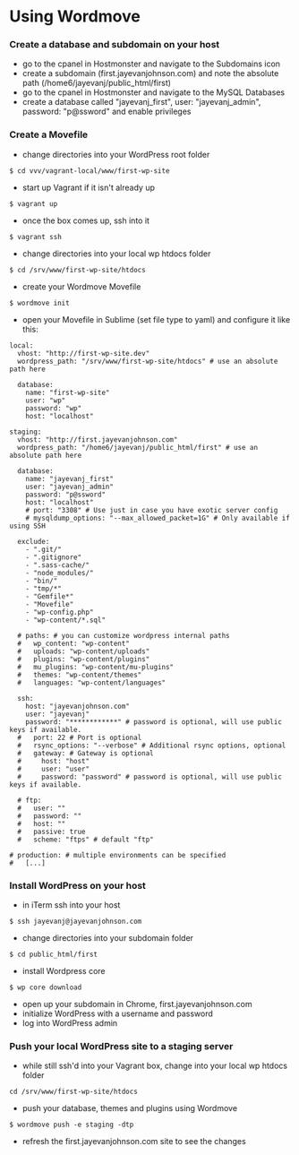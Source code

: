 # Using Wordmove

### Create a database and subdomain on your host
* go to the cpanel in Hostmonster and navigate to the Subdomains icon
* create a subdomain (first.jayevanjohnson.com) and note the absolute path (/home6/jayevanj/public_html/first)
* go to the cpanel in Hostmonster and navigate to the MySQL Databases
* create a database called "jayevanj_first", user: "jayevanj_admin", password: "p@ssword" and enable privileges

### Create a Movefile
* change directories into your WordPress root folder
```
$ cd vvv/vagrant-local/www/first-wp-site
```
* start up Vagrant if it isn't already up
```
$ vagrant up
```
* once the box comes up, ssh into it
```
$ vagrant ssh
```
* change directories into your local wp htdocs folder
```
$ cd /srv/www/first-wp-site/htdocs
```
* create your Wordmove Movefile
```
$ wordmove init
```
* open your Movefile in Sublime (set file type to yaml) and configure it like this:
```
local:
  vhost: "http://first-wp-site.dev"
  wordpress_path: "/srv/www/first-wp-site/htdocs" # use an absolute path here

  database:
    name: "first-wp-site"
    user: "wp"
    password: "wp"
    host: "localhost"

staging:
  vhost: "http://first.jayevanjohnson.com"
  wordpress_path: "/home6/jayevanj/public_html/first" # use an absolute path here

  database:
    name: "jayevanj_first"
    user: "jayevanj_admin"
    password: "p@ssword"
    host: "localhost"
    # port: "3308" # Use just in case you have exotic server config
    # mysqldump_options: "--max_allowed_packet=1G" # Only available if using SSH

  exclude:
    - ".git/"
    - ".gitignore"
    - ".sass-cache/"
    - "node_modules/"
    - "bin/"
    - "tmp/*"
    - "Gemfile*"
    - "Movefile"
    - "wp-config.php"
    - "wp-content/*.sql"

  # paths: # you can customize wordpress internal paths
  #   wp_content: "wp-content"
  #   uploads: "wp-content/uploads"
  #   plugins: "wp-content/plugins"
  #   mu_plugins: "wp-content/mu-plugins"
  #   themes: "wp-content/themes"
  #   languages: "wp-content/languages"

  ssh:
    host: "jayevanjohnson.com"
    user: "jayevanj"
    password: "************" # password is optional, will use public keys if available.
  #   port: 22 # Port is optional
  #   rsync_options: "--verbose" # Additional rsync options, optional
  #   gateway: # Gateway is optional
  #     host: "host"
  #     user: "user"
  #     password: "password" # password is optional, will use public keys if available.

  # ftp:
  #   user: ""
  #   password: ""
  #   host: ""
  #   passive: true
  #   scheme: "ftps" # default "ftp"

# production: # multiple environments can be specified
#   [...]
```

### Install WordPress on your host
* in iTerm ssh into your host
```
$ ssh jayevanj@jayevanjohnson.com
```
* change directories into your subdomain folder
```
$ cd public_html/first
```
* install Wordpress core
```
$ wp core download
```
* open up your subdomain in Chrome, first.jayevanjohnson.com
* initialize WordPress with a username and password
* log into WordPress admin

### Push your local WordPress site to a staging server
* while still ssh'd into your Vagrant box, change into your local wp htdocs folder
```
cd /srv/www/first-wp-site/htdocs
```
* push your database, themes and plugins using Wordmove
```
$ wordmove push -e staging -dtp
```
* refresh the first.jayevanjohnson.com site to see the changes

